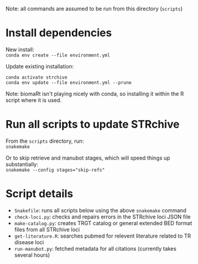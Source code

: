 Note: all commands are assumed to be run from this directory (`scripts`)

# Install dependencies

New install:  
`conda env create --file environment.yml`

Update existing installation:  
```
conda activate strchive
conda env update --file environment.yml --prune
```

Note: biomaRt isn't playing nicely with conda, so installing it within the R script where it is used.

# Run all scripts to update STRchive

From the `scripts` directory, run:  
`snakemake`

Or to skip retrieve and manubot stages, which will speed things up substantially:  
`snakemake --config stages="skip-refs"`


# Script details

- `Snakefile`: runs all scripts below using the above `snakemake` command
- `check-loci.py`: checks and repairs errors in the STRchive loci JSON file
- `make-catalog.py`: creates TRGT catalog or general extended BED format files from all STRchive loci
- `get-literature.R`: searches pubmed for relevent literature related to TR disease loci
- `run-manubot.py`: fetched metadata for all citations (currently takes several hours)